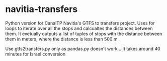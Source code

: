 # navitia-transfers
Python version for CanalTP Navitia's GTFS to transfers project.
Uses for loops to iterate over all the stops and calcualtes the distances between them.
It evetually outputs a list of tuples of stops with the distance between them in meters, where the distance is less than 500 m

Use gtfs2transfers.py only as pandas.py doesn't work... It takes around 40 minutes for Israel conversion
